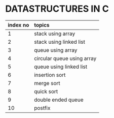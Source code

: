# DATASTRUCTURES IN C


| index no    | topics                           |
| :-----------| :-----------                     |
| 1           | stack using array                |
| 2           | stack using linked list          |
| 3           | queue using array                |
| 4           | circular queue using array       |
| 5           | queue using linked list          |
| 6           | insertion sort                   |
| 7           | merge sort                       |
| 8           | quick sort                       |
| 9           | double ended queue                      |
| 10           | postfix                      |
